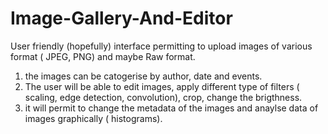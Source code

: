 # Image-Gallery-And-Editor
User friendly (hopefully) interface permitting to  upload images of various format ( JPEG, PNG) and maybe Raw format.
1) the images can be catogerise by author, date and events.
2) The user will be able to  edit images, apply different type of filters ( scaling, edge detection, convolution), crop, change the brigthness. 
3) it will permit to change the metadata of the images and anaylse data of images graphically ( histograms).
